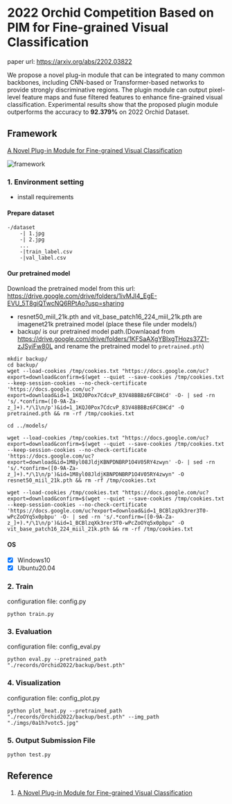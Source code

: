 # 2022 Orchid Competition Based on PIM for Fine-grained Visual Classification
paper url: https://arxiv.org/abs/2202.03822 

We propose a novel plug-in module that can be integrated to many common
backbones, including CNN-based or Transformer-based networks to provide strongly discriminative regions. The plugin module can output pixel-level feature maps and fuse filtered features to enhance fine-grained visual classification. Experimental results show that the proposed plugin module outperforms the accuracy to **92.379%** on 2022 Orchid Dataset.
## Framework
[A Novel Plug-in Module for Fine-grained Visual Classification](https://github.com/chou141253/FGVC-PIM)

![framework](./imgs/0001.png)

### 1. Environment setting 
* install requirements

#### Prepare dataset
```
-/dataset
    -| 1.jpg
    -| 2.jpg
    ...
    -|train_label.csv
    -|val_label.csv
```
#### Our pretrained model

Download the pretrained model from this url: https://drive.google.com/drive/folders/1ivMJl4_EgE-EVU_5T8giQTwcNQ6RPtAo?usp=sharing    

* resnet50_miil_21k.pth and vit_base_patch16_224_miil_21k.pth are imagenet21k pretrained model (place these file under models/)
* backup/ is our pretrained model path.(Downlaoad from https://drive.google.com/drive/folders/1KFSaAXgYBIxgTHozs37Z1-zJSyiFw80L and rename the pretrained model to `pretrained.pth`)

```
mkdir backup/
cd backup/
wget --load-cookies /tmp/cookies.txt "https://docs.google.com/uc?export=download&confirm=$(wget --quiet --save-cookies /tmp/cookies.txt --keep-session-cookies --no-check-certificate 'https://docs.google.com/uc?export=download&id=1_1KQJ0Pox7CdcvP_83V48BBBz6FC8HCd' -O- | sed -rn 's/.*confirm=([0-9A-Za-z_]+).*/\1\n/p')&id=1_1KQJ0Pox7CdcvP_83V48BBBz6FC8HCd" -O pretrained.pth && rm -rf /tmp/cookies.txt

cd ../models/

wget --load-cookies /tmp/cookies.txt "https://docs.google.com/uc?export=download&confirm=$(wget --quiet --save-cookies /tmp/cookies.txt --keep-session-cookies --no-check-certificate 'https://docs.google.com/uc?export=download&id=1M8yl08JldjKBNPDNBRP1O4V05RY4zwyn' -O- | sed -rn 's/.*confirm=([0-9A-Za-z_]+).*/\1\n/p')&id=1M8yl08JldjKBNPDNBRP1O4V05RY4zwyn" -O resnet50_miil_21k.pth && rm -rf /tmp/cookies.txt

wget --load-cookies /tmp/cookies.txt "https://docs.google.com/uc?export=download&confirm=$(wget --quiet --save-cookies /tmp/cookies.txt --keep-session-cookies --no-check-certificate 'https://docs.google.com/uc?export=download&id=1_BCBlzqXk3rer3T0-wPcZoOYq5x0pbpu' -O- | sed -rn 's/.*confirm=([0-9A-Za-z_]+).*/\1\n/p')&id=1_BCBlzqXk3rer3T0-wPcZoOYq5x0pbpu" -O vit_base_patch16_224_miil_21k.pth && rm -rf /tmp/cookies.txt

```

#### OS
- [x] Windows10
- [x] Ubuntu20.04

### 2. Train
configuration file:  config.py  
```
python train.py 
```

### 3. Evaluation
configuration file:  config_eval.py  
```
python eval.py --pretrained_path "./records/Orchid2022/backup/best.pth"
```

### 4. Visualization
configuration file:  config_plot.py  
```
python plot_heat.py --pretrained_path "./records/Orchid2022/backup/best.pth" --img_path "./imgs/0a1h7votc5.jpg"
```
### 5. Output Submission File
```
python test.py
```

## Reference
1. [A Novel Plug-in Module for Fine-grained Visual Classification](https://github.com/chou141253/FGVC-PIM)
